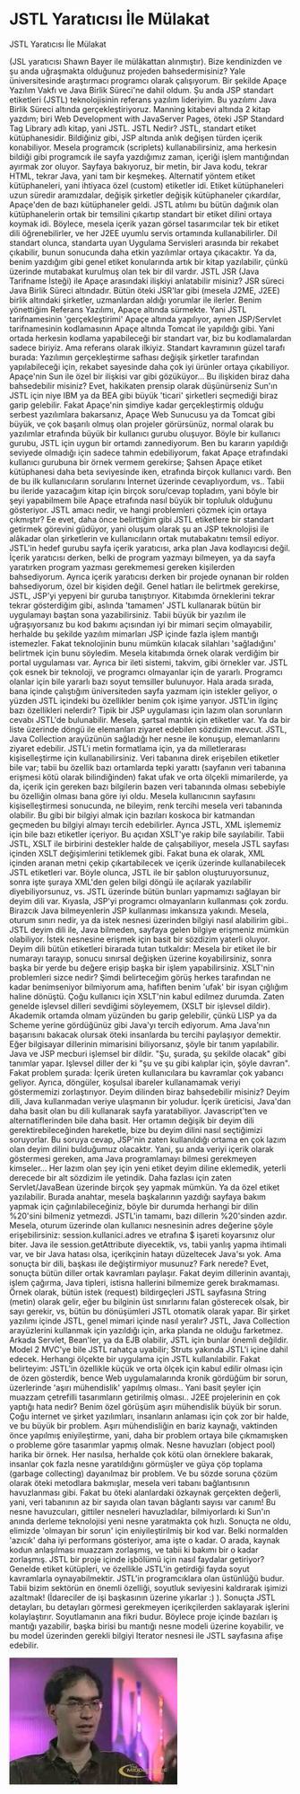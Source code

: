 # JSTL Yaratıcısı İle Mülakat




JSTL Yaratıcısı İle Mülakat



 (JSL yaratıcısı Shawn Bayer ile mülâkattan alınmıştır).          Bize kendinizden ve şu anda uğraşmakta olduğunuz projeden bahsedermisiniz?          Yale üniversitesinde araştırmacı programcı olarak çalışıyorum. Bir şekilde Apaçe Yazılım Vakfı ve Java Birlik Süreci'ne dahil oldum. Şu anda JSP standart etiketleri (JSTL) teknolojisinin referans yazılım lideriyim. Bu yazılımı Java Birlik Süreci altında gerçekleştiriyoruz. Manning kitabevi altında 2 kitap yazdım; biri Web Development with JavaServer Pages, öteki JSP Standard Tag Library adlı kitap, yani JSTL.                         JSTL Nedir?           JSTL, standart etiket kütüphanesidir. Bildiğiniz gibi, JSP altında anlık değişen türden içerik konabiliyor. Mesela programcık (scriplets) kullanabilirsiniz, ama herkesin bildiği gibi programcık ile sayfa yazdığımız zaman, içeriği işlem mantığından ayırmak zor oluyor. Sayfaya bakıyoruz, bir metin, bir Java kodu, tekrar HTML, tekrar Java, yani tam bir keşmekeş. Alternatif yöntem etiket kütüphaneleri, yani ihtiyaca özel (custom) etiketler idi. Etiket kütüphaneleri uzun süredir aramızdalar, değişik şirketler değişik kütüphaneler çıkardılar, Apaçe'den de bazı kütüphaneler geldi. JSTL atılımı bu bütün dağınık olan kütüphanelerin ortak bir temsilini çıkartıp standart bir etiket dilini ortaya koymak idi. Böylece, mesela içerik yazan görsel tasarımcılar tek bir etiket dili öğrenebilirler, ve her J2EE uyumlu servis ortamında kullanabilirler. Dil standart olunca, standarta uyan Uygulama Servisleri arasında bir rekabet çıkabilir, bunun sonucunda daha etkin yazılımlar ortaya çıkacaktır. Ya da, benim yazdığım gibi genel etiket konularında artık bir kitap yazılabilir, çünkü üzerinde mutabakat kurulmuş olan tek bir dil vardır.           JSTL JSR (Java Tarifname İsteği) ile Apaçe arasındaki ilişkiyi anlatabilir misiniz?           JSR süreci Java Birlik Süreci altındadır. Bütün öteki JSR'lar gibi (mesela J2ME, J2EE) birlik altındaki şirketler, uzmanlardan aldığı yorumlar ile ilerler. Benim yönettiğim Referans Yazılımı, Apaçe altında sürmekte. Yani JSTL tarifnamesinin 'gerçekleştirimi' Apaçe altında yapılıyor, aynen JSP/Servlet tarifnamesinin kodlamasının  Apaçe altında Tomcat ile yapıldığı gibi. Yani ortada herkesin kodlama yapabileceği bir standart var, biz bu kodlamalardan sadece biriyiz. Ama referans olarak ilkiyiz. Standart kavramının  güzel tarafı  burada: Yazılımın gerçekleştirme safhası değişik şirketler tarafından yapılabileceği için, rekabet sayesinde daha çok iyi ürünler ortaya çıkabiliyor.           Apaçe'nin Sun ile özel bir ilişkisi var gibi gözüküyor... Bu ilişkiden biraz daha bahsedebilir misiniz?          Evet, hakikaten prensip olarak düşünürseniz Sun'ın JSTL için niye IBM ya da BEA gibi büyük 'ticari' şirketleri seçmediği biraz garip gelebilir. Fakat Apaçe'nin şimdiye kadar gerçekleştirmiş olduğu serbest yazılımlara bakarsanız, Apaçe Web Sunucusu ya da Tomcat gibi büyük, ve çok başarılı olmuş olan projeler görürsünüz, normal olarak bu yazılımlar etrafında büyük bir kullanıcı gurubu oluşuyor. Böyle bir kullanıcı gurubu, JSTL için uygun bir ortamdı zannediyorum. Ben bu kararın yapıldığı seviyede olmadığı için sadece tahmin edebiliyorum, fakat Apaçe etrafındaki kullanıcı gurubuna bir örnek vermem gerekirse; Şahsen Apaçe etiket kütüphanesi daha beta seviyesinde iken, etrafında birçok kullanıcı vardı. Ben de bu ilk kullanıcıların sorularını İnternet üzerinde cevaplıyordum, vs.. Tabii bu ileride yazacağım kitap için birçok soru/cevap topladım, yani böyle bir şeyi yapabilmem bile Apaçe etrafında nasıl büyük bir topluluk olduğunu gösteriyor.          JSTL amacı nedir, ve hangi problemleri çözmek için ortaya çıkmıştır?          Ee evet, daha önce belirttiğim gibi JSTL etiketlere bir standart getirmek görevini güdüyor, yani oluşum olarak şu an JSP teknolojisi ile alâkadar olan şirketlerin ve kullanıcıların ortak mutabakatını temsil ediyor. JSTL'in hedef gurubu sayfa içerik yaratıcısı, arka plan Java kodlayıcısi değil. İçerik yaratıcısı derken, belki de program yazmayı bilmeyen, ya da sayfa yaratırken program yazması gerekmemesi gereken kişilerden bahsediyorum. Ayrıca içerik yaratıcısı derken bir projede oynanan bir rolden bahsediyorum, özel bir kişiden değil. Genel hatları ile belirtmek gerekirse, JSTL, JSP'yi yepyeni bir guruba tanıştırıyor. Kitabımda örneklerini tekrar tekrar gösterdiğim gibi, aslında 'tamamen' JSTL kullanarak bütün bir uygulamayı baştan sona yazabilirsiniz. Tabii büyük bir yazılım ile uğraşıyorsanız bu kod bakımı açısından iyi bir mimari seçim olmayabilir, herhalde bu şekilde yazılım mimarları  JSP içinde fazla işlem mantığı istemezler. Fakat teknolojinin bunu mümkün kılacak silahları 'sağladığını' belirtmek için bunu söyledim. Mesela kitabımda örnek olarak verdiğim bir portal uygulaması var. Ayrıca bir ileti sistemi, takvim, gibi örnekler var. JSTL çok esnek bir teknoloji, ve programcı olmayanlar için de yararlı. Programcı olanlar için bile yararlı bazı soyut temsiller bulunuyor. Hala arada sırada, bana içinde çalıştığım  üniversiteden sayfa yazmam için istekler geliyor, o yüzden JSTL içindeki bu özellikler benim çok işime yarıyor.            JSTL'in ilginç bazı özellikleri nelerdir?          Tipik bir JSP uygulaması için lazım olan sorunların cevabı JSTL'de bulunabilir. Mesela, şartsal mantık için etiketler var. Ya da bir liste üzerinde döngü ile elemanları ziyaret edebilen sözdizim mevcut. JSTL, Java Collection arayüzünün sağladığı her nesne ile konuşup, elemanlarını ziyaret edebilir. JSTL'i metin formatlama için, ya da milletlerarası kişiselleştirme için kullanabilirsiniz. Veri tabanına direk erişebilen etiketler bile var; tabii bu özellik bazı ortamlarda tepki yarattı (sayfanın veri tabanına erişmesi kötü olarak bilindiğinden) fakat ufak ve orta ölçekli mimarilerde, ya da, içerik için gereken bazı bilgilerin bazen veri tabanında olması sebebiyle bu özelliğin olması bana göre iyi oldu. Mesela kullanıcının sayfasını kişiselleştirmesi sonucunda, ne bileyim, renk tercihi mesela veri tabanında olabilir. Bu gibi bir bilgiyi almak için bazıları koskoca bir katmandan geçmeden bu bilgiyi almayı tercih edebilirler.               Ayrıca JSTL, XML işlememiz için bile bazı etiketler içeriyor. Bu açıdan XSLT'ye rakip bile sayılabilir. Tabii JSTL, XSLT ile birbirini destekler halde de çalışabiliyor, mesela JSTL sayfası içinden XSLT değişimlerini tetiklemek gibi. Fakat buna ek olarak, XML içinden aranan metni çekip çıkartabilecek ve içerik üzerinde kullanabilecek JSTL etiketleri var. Böyle olunca, JSTL ile bir şablon oluşturuyorsunuz, sonra işte şuraya XML'den gelen bilgi döngü ile açılarak yazılabilir diyebiliyorsunuz, vs. JSTL üzerinde bütün bunları yapmamızı sağlayan bir deyim dili var. Kıyasla, JSP'yi programcı olmayanların kullanması çok zordu. Birazcık Java bilmeyenlerin JSP kullanması imkansıza yakındı. Mesela, oturum sınırı nedir, ya da istek nesnesi üzerinden bilgiyi nasıl alabilirim gibi.. JSTL deyim dili ile, Java bilmeden, sayfaya gelen bilgiye erişmeniz mümkün olabiliyor. İstek nesnesine erişmek için basit bir sözdizim yaterli oluyor. Deyim dili bütün etiketleri birarada tutan tutkaldır: Mesela bir etiket ile bir numarayı tarayıp, sonucu sınırsal değişken üzerine koyabilirsiniz, sonra başka bir yerde bu değere erişip başka bir işlem yapabilirsiniz.           XSLT'nin problemleri sizce nedir?          Şimdi belirteceğim görüş herkes tarafından ne kadar benimseniyor bilmiyorum ama, hafiften benim 'ufak' bir isyan çığlığım haline dönüştü. Çoğu kullanıcı için XSLT'nin kabul edilmez durumda. Zaten genelde işlevsel dilleri sevdiğimi söyleyemem, (XSLT bir işlevsel dildir). Akademik ortamda olmam yüzünden bu garip gelebilir, çünkü LISP ya da Scheme yerine gördüğünüz gibi Java'yı tercih ediyorum. Ama Java'nın başarısını bakacak olursak öteki insanlarda bu tercihi paylaşıyor demektir. Eğer bilgisayar dillerinin mimarisini biliyorsanız, şöyle bir tanım yapılabilir. Java ve JSP mecburi işlemsel bir dildir. "Şu, şurada, şu şekilde olacak" gibi tanımlar yapar. Işlevsel diller der ki "şu ve şu gibi kalıplar için, şöyle davran". Fakat problem şurada: İçerik üreten kullanıcılara bu kavramlar çok yabancı geliyor. Ayrıca, döngüler, koşulsal ibareler kullanamamak veriyi göstermemizi zorlaştırıyor.           Deyim dilinden biraz bahsedebilir misiniz?          Deyim dili, Java kullanmadan veriye ulaşmanın bir yoludur. İçerik üreticisi, Java'dan daha basit olan bu dili kullanarak sayfa yaratabiliyor. Javascript'ten ve alternatiflerinden bile daha basit. Her ortamın değişik bir deyim dili gerektirebileceğinden hareketle, bize bu deyim dilini nasıl seçtiğimizi soruyorlar. Bu soruya cevap, JSP'nin zaten kullanıldığı ortama en çok lazım olan deyim dilini bulduğumuz olacaktır. Yani, şu anda veriyi içerik olarak göstermesi gereken, ama Java programlamayı bilmesi gerekmeyen kimseler... Her lazım olan şey için yeni etiket deyim diline eklemedik, yeterli derecede bir alt sözdizim ile yetindik. Daha fazlası için zaten Servlet/JavaBean üzerinde birçok şey yapmak mümkün. Ya da özel etiket yazılabilir. Burada anahtar, mesela başkalarının yazdığı sayfaya bakım yapmak için çağırılabileceğiniz, böyle bir durumda herhangi bir dilin %20'sini bilmeniz yetmezdi. JSTL'in tamamı, bazı dillerin %20'sinden azdır. Mesela, oturum üzerinde olan kullanıcı nesnesinin adres değerine şöyle erişebilirsiniz: session.kullanici.adres ve etrafına $ işareti koyarsınız olur biter. Java ile session.getAttribute diyecektik, vs, tabii yanlış yapma ihtimali var, ve bir Java hatası olsa, içerikçinin hatayı düzeltecek Java'sı yok.           Ama sonuçta bir dili, başkası ile değiştirmiyor musunuz? Fark nerede?          Evet, sonuçta bütün diller ortak kavramları paylaşır. Fakat deyim dillerinin avantajı, işlem çağırma, Java tipleri, istisna hallerini bilmemize gerek bırakmaması. Örnek olarak, bütün istek (request) bildirgeçleri JSTL sayfasına String (metin) olarak gelir, eğer bu bilginin üst sınırlarını falan gösterecek olsak, bir sayı gerekir, vs, bütün bu dönüşümleri JSTL otomatik olarak yapar.            Bir şirket yazılımı içinde JSTL, genel mimari içinde nasıl yeralır?          JSTL, Java Collection arayüzlerini kullanmak için yazıldığı için, arka planda ne olduğu farketmez. Arkada Servlet, Bean'ler, ya da EJB olabilir, JSTL için bunlar önemli değildir. Model 2 MVC'ye bile JSTL rahatça uyabilir; Struts yakında JSTL'i içine dahil edecek. Herhangi ölçekte bir uygulama için JSTL kullanılabilir. Fakat belirteyim: JSTL'in özellikle küçük ve orta ölçek için kabul edilir olması için de özen gösterdik, bence Web uygulamalarında kronik gördüğüm bir sorun, üzerlerinde 'aşırı mühendislik' yapılmış olması.. Yani basit şeyler için muazzam çetrefilli tasarımların getirilmiş olması..                 J2EE projelerinin en çok yaptığı hata nedir?             Benim özel görüşüm aşırı mühendislik büyük bir sorun. Çoğu internet ve şirket yazılımları, insanların anlaması için çok zor bir halde, ve bu büyük bir problem. Aşırı mühendisliğin en bariz kaynağı, vaktinden önce yapılmış eniyileştirme, yani, daha bir problem ortaya bile çıkmamışken o probleme göre tasarımlar yapmış olmak. Nesne havuzları (object pool) harika bir örnek. Her nasılsa, herhalde çok kötü olan örneklere bakarak, insanlar çok fazla nesne yaratıldığını görmüşler ve güya çöp toplama (garbage collecting) dayanılmaz bir problem. Ve bu sözde soruna çözüm olarak öteki metodlara bakmışlar, mesela veri tabanı bağlantısının havuzlanması gibi. Fakat bu öteki alanlardaki özkaynak gerçekten değerli, yani, veri tabanının az bir sayıda olan tavan bâglantı sayısı var canım! Bu nesne havuzcuları, gittiler nesneleri havuzladılar, bilmiyorlardı ki Sun'ın anında derleme teknolojisi yeni nesne yaratmakta çok hızlı. Sonuçta ne oldu, elimizde 'olmayan bir sorun' için eniyileştirilmiş bir kod var. Belki normalden 'azıcık' daha iyi performans gösteriyor, ama işte o kadar. O arada, kaynak kodun anlaşılması muazzam zorlaşmış, ve tabii ki bakımı bir o kadar zorlaşmış.           JSTL bir proje içinde işbölümü için nasıl faydalar getiriyor?          Genelde etiket kütüpleri, ve özellikle JSTL'in getirdiği fayda soyut kavramlarla oynayabilmektir. JSTL'in programcıklara olan üstünlüğü budur. Tabii bizim sektörün en önemli özelliği, soyutluk seviyesini kaldırarak işimizi azaltmak! (İdareciler de işi başkasının üzerine yıkarlar :) ). Sonuçta JSTL detayları, bu detayları görmesi gerekmeyen içerikçilerden saklayarak işlerini kolaylaştırır. Soyutlamanın ana fikri budur. Böylece proje içinde bazıları iş mantığı yazabilir, başka birisi bu mantığı nesne modeli  üzerine koyabilir, ve bu model üzerinden gerekli bilgiyi Iterator nesnesi ile JSTL sayfasına afişe edebilir.




![](BayernBig.jpg)
